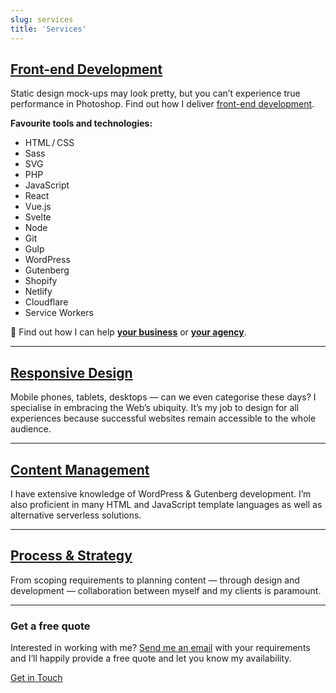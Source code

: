 ```yaml
---
slug: services
title: 'Services'
---
```

## [Front-end Development](/front-end-development/)

Static design mock-ups may look pretty, but you can’t experience true performance in Photoshop. Find out how I deliver [front-end development](/front-end-development/).

**Favourite tools and technologies:**

<ul class="List List--columns">
  <li>HTML / CSS</li>
  <li>Sass</li>
  <li>SVG</li>
  <li>PHP</li>
  <li>JavaScript</li>
  <li>React</li>
  <li>Vue.js</li>
  <li>Svelte</li>
  <li>Node</li>
  <li>Git</li>
  <li>Gulp</li>
  <li>WordPress</li>
  <li>Gutenberg</li>
  <li>Shopify</li>
  <li>Netlify</li>
  <li>Cloudflare</li>
  <li>Service Workers</li>
</ul>

📢 Find out how I can help [**your business**](/working-with-clients/) or [**your agency**](/working-with-agencies/).

* * *

## [Responsive Design](/responsive-design/)

Mobile phones, tablets, desktops — can we even categorise these days? I specialise in embracing the Web’s ubiquity. It’s my job to design for all experiences because successful websites remain accessible to the whole audience.

* * *

## [Content Management](/wordpress-and-cms-integration/)

I have extensive knowledge of WordPress & Gutenberg development. I’m also proficient in many HTML and JavaScript template languages as well as alternative serverless solutions.

* * *

## [Process & Strategy](/process-and-strategy/)

From scoping requirements to planning content — through design and development — collaboration between myself and my clients is paramount.

* * *

<h3 class="Cursive">Get a free quote</h3>

Interested in working with me? <a href="/contact/">Send me an email</a> with your requirements and I’ll happily provide a free quote and let you know my availability.

<a href="/contact/" class="Button">Get in Touch</a>
